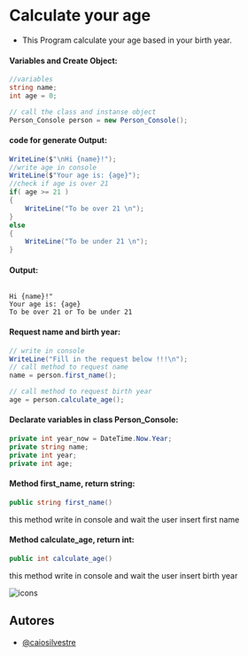 
# Calculate your age

* This Program calculate your age based in your birth year.

#### Variables and Create Object:
```c#
//variables
string name;
int age = 0;

// call the class and instanse object
Person_Console person = new Person_Console();
```

#### code for generate Output:
```c#
WriteLine($"\nHi {name}!");
//write age in console
WriteLine($"Your age is: {age}");
//check if age is over 21
if( age >= 21 )
{
    WriteLine("To be over 21 \n");
}
else
{
    WriteLine("To be under 21 \n");
}
```
#### Output:
```

Hi {name}!"
Your age is: {age}
To be over 21 or To be under 21

```

#### Request name and birth year:
```c#
// write in console
WriteLine("Fill in the request below !!!\n");
// call method to request name
name = person.first_name();

// call method to request birth year
age = person.calculate_age();
```

#### Declarate variables in class Person_Console:
```c#
private int year_now = DateTime.Now.Year;
private string name;
private int year;
private int age;
```

#### Method first_name, return string:
```c#
public string first_name()
```
this method write in console and wait the user insert first name

#### Method calculate_age, return int:
```c#
public int calculate_age()
```
this method write in console and wait the user insert birth year

![icons](https://skills.thijs.gg/icons?i=c,&theme=light)

## Autores

- [@caiosilvestre](https://github.com/caiosilvestre/)